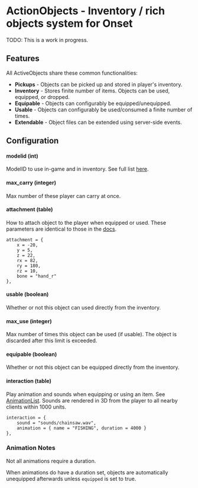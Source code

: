 # ActionObjects - Inventory / rich objects system for Onset

TODO:  This is a work in progress.


## Features

All ActiveObjects share these common functionalities:

- **Pickups** - Objects can be picked up and stored in player's inventory.
- **Inventory** - Stores finite number of items.  Objects can be used, equipped, or dropped.
- **Equipable** - Objects can configurably be equipped/unequipped.
- **Usable** - Objects can configurably be used/consumed a finite number of times.
- **Extendable** - Object files can be extended using server-side events.


## Configuration

#### modelid (int)
ModelID to use in-game and in inventory.  See full list [here](https://dev.playonset.com/wiki/Objects).

#### max_carry (integer)
Max number of these player can carry at once.

#### attachment (table)
How to attach object to the player when equipped or used.  These parameters are identical to those in the [docs](https://dev.playonset.com/wiki/SetObjectAttached).

```
attachment = { 
    x = -20, 
    y = 5, 
    z = 22, 
    rx = 82, 
    ry = 180, 
    rz = 10, 
    bone = "hand_r" 
},
```

#### usable (boolean)
Whether or not this object can used directly from the inventory.

#### max_use (integer)
Max number of times this object can be used (if usable).  The object is discarded after this limit is exceeded.

#### equipable (boolean)
Whether or not this object can be equipped directly from the inventory. 

#### interaction (table)
Play animation and sounds when equipping or using an item.  See [AnimationList](https://dev.playonset.com/wiki/AnimationList).  Sounds are rendered in 3D from the player to all nearby clients within 1000 units.

```
interaction = {
    sound = "sounds/chainsaw.wav",
    animation = { name = "FISHING", duration = 4000 }
},
```

### Animation Notes

Not all animations require a duration.

When animations do have a duration set, objects are automatically unequipped afterwards unless `equipped` is set to true.